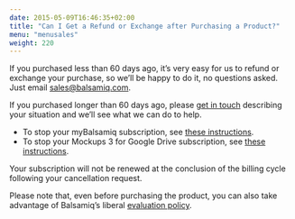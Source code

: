 ```yaml
---
date: 2015-05-09T16:46:35+02:00
title: "Can I Get a Refund or Exchange after Purchasing a Product?"
menu: "menusales"
weight: 220
---
```


If you purchased less than 60 days ago, it’s very easy for us to refund or exchange your purchase, so we’ll be happy to do it, no questions asked. Just email [sales@balsamiq.com](mailto:sales@balsamiq.com?subject=I'd%20like%20a%20refund%20please).

If you purchased longer than 60 days ago, please [get in touch](mailto:sales@balsamiq.com?subject=I'd%20like%20to%20get%20a%20refund%20on%20an%20old%20purchase) describing your situation and we’ll see what we can do to help.

*   To stop your myBalsamiq subscription, see [these instructions](/sales/mybsubscriptions/#stopping-your-subscription).
*   To stop your Mockups 3 for Google Drive subscription, see [these instructions](/sales/gdrivesubscription/#stopping-your-subscription).

Your subscription will not be renewed at the conclusion of the billing cycle following your cancellation request.

Please note that, even before purchasing the product, you can also take advantage of Balsamiq’s liberal [evaluation policy](/sales/evaluate/).